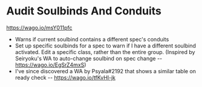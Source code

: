 # Audit Soulbinds And Conduits

https://wago.io/msY011pfc

* Warns if current soulbind contains a different spec's conduits
* Set up specific soulbinds for a spec to warn if I have a different soulbind activated. Edit a specific class, rather than the entire group. (Inspired by Seiryoku's WA to auto-change soulbind on spec change -- https://wago.io/EgSrZ4mxS)
* I've since discovered a WA by Psyala#2192 that shows a similar table on ready check -- https://wago.io/tfKvHl-jk